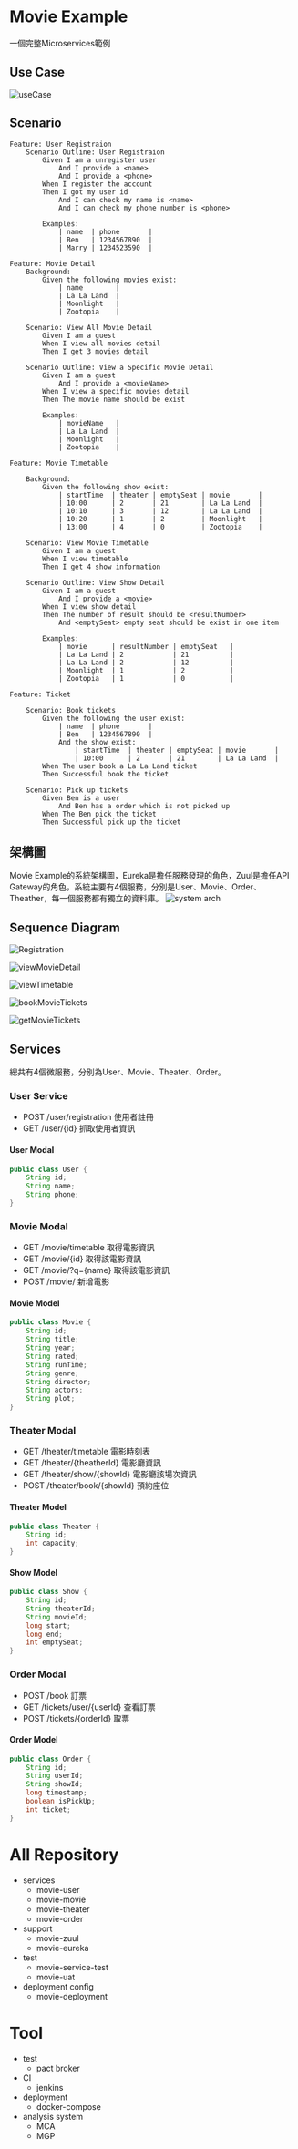 # Movie Example
一個完整Microservices範例

## Use Case
![useCase](out/diagram/useCase/useCase@1-9.png)
## Scenario
```gherkin
Feature: User Registraion
    Scenario Outline: User Registraion
        Given I am a unregister user
            And I provide a <name>
            And I provide a <phone>
        When I register the account
        Then I got my user id
            And I can check my name is <name>
            And I can check my phone number is <phone>

        Examples:
            | name  | phone       |
            | Ben   | 1234567890  |
            | Marry | 1234523590  |
```
```gherkin
Feature: Movie Detail
    Background:
        Given the following movies exist:
            | name        |
            | La La Land  |
            | Moonlight   |
            | Zootopia    |

    Scenario: View All Movie Detail
        Given I am a guest
        When I view all movies detail
        Then I get 3 movies detail

    Scenario Outline: View a Specific Movie Detail
        Given I am a guest
            And I provide a <movieName>
        When I view a specific movies detail
        Then The movie name should be exist

        Examples:
            | movieName   |
            | La La Land  |
            | Moonlight   |
            | Zootopia    |
```
```gherkin
Feature: Movie Timetable

    Background:
        Given the following show exist:
            | startTime  | theater | emptySeat | movie       |
            | 10:00      | 2       | 21        | La La Land  |
            | 10:10      | 3       | 12        | La La Land  |
            | 10:20      | 1       | 2         | Moonlight   |
            | 13:00      | 4       | 0         | Zootopia    |

    Scenario: View Movie Timetable
        Given I am a guest
        When I view timetable
        Then I get 4 show information

    Scenario Outline: View Show Detail
        Given I am a guest
            And I provide a <movie>
        When I view show detail
        Then The number of result should be <resultNumber>
            And <emptySeat> empty seat should be exist in one item
        
        Examples:
            | movie      | resultNumber | emptySeat   |
            | La La Land | 2            | 21          |
            | La La Land | 2            | 12          |
            | Moonlight  | 1            | 2           |
            | Zootopia   | 1            | 0           |
```
```gherkin
Feature: Ticket

    Scenario: Book tickets
        Given the following the user exist:
            | name  | phone       |
            | Ben   | 1234567890  |
            And the show exist:
                | startTime  | theater | emptySeat | movie       |
                | 10:00      | 2       | 21        | La La Land  |
        When The user book a La La Land ticket
        Then Successful book the ticket

    Scenario: Pick up tickets
        Given Ben is a user
            And Ben has a order which is not picked up
        When The Ben pick the ticket
        Then Successful pick up the ticket
```
## 架構圖
Movie Example的系統架構圖，Eureka是擔任服務發現的角色，Zuul是擔任API Gateway的角色，系統主要有4個服務，分別是User、Movie、Order、Theather，每一個服務都有獨立的資料庫。
![system arch](out/diagram/systemArch/systemArch@1-31.png)


## Sequence Diagram
![Registration](out/diagram/registration/Registration.png)

![viewMovieDetail](out/diagram/viewMovieDetail/View%20Movie%20Detail.png)

![viewTimetable](out/diagram/viewTimetable/View%20Movie%20Timetable.png)

![bookMovieTickets](out/diagram/bookMovieTickets/Book%20Movie%20Tickets.png)

![getMovieTickets](out/diagram/pickUpMovieTickets/Pick%20Up%20Movie%20Tickets.png)

## Services

總共有4個微服務，分別為User、Movie、Theater、Order。

### User Service
- POST /user/registration 使用者註冊
- GET /user/{id} 抓取使用者資訊

#### User Modal
```java
public class User {
    String id;
    String name;
    String phone;
}
```

### Movie Modal
- GET /movie/timetable 取得電影資訊
- GET /movie/{id} 取得該電影資訊
- GET /movie/?q={name} 取得該電影資訊
- POST /movie/ 新增電影

#### Movie Model
```java
public class Movie {
    String id;
    String title;
    String year;
    String rated;
    String runTime;
    String genre;
    String director;
    String actors;
    String plot;
}
```

### Theater Modal
- GET /theater/timetable 電影時刻表
- GET /theater/{theatherId} 電影廳資訊
- GET /theater/show/{showId} 電影廳該場次資訊
- POST /theater/book/{showId} 預約座位

#### Theater Model
```java
public class Theater {
    String id;
    int capacity;
}
```
#### Show Model
```java
public class Show {
    String id;
    String theaterId;
    String movieId;
    long start;
    long end;
    int emptySeat;
}
```

### Order Modal
- POST /book 訂票
- GET /tickets/user/{userId} 查看訂票
- POST /tickets/{orderId} 取票

#### Order Model
```java
public class Order {
    String id;
    String userId;
    String showId;
    long timestamp;
    boolean isPickUp;
    int ticket;
}
```

# All Repository
- services
    - movie-user
    - movie-movie
    - movie-theater
    - movie-order
- support
    - movie-zuul
    - movie-eureka
- test
    - movie-service-test
    - movie-uat
- deployment config
    - movie-deployment

# Tool
- test
    - pact broker
- CI
    - jenkins
- deployment
    - docker-compose
- analysis system
    - MCA
    - MGP
